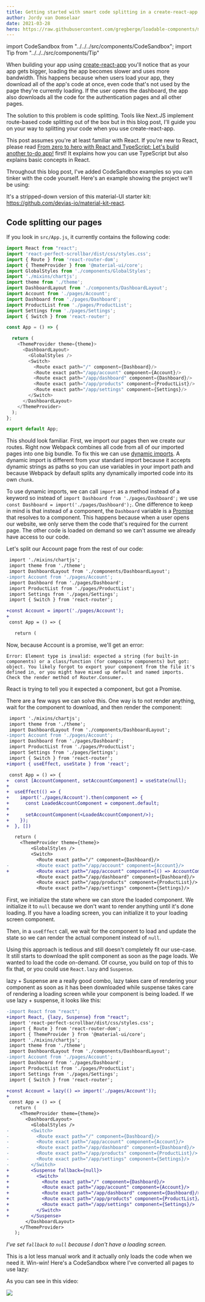 ```yaml
---
title: Getting started with smart code splitting in a create-react-app
author: Jordy van Domselaar
date: 2021-03-28
hero: https://raw.githubusercontent.com/gregberge/loadable-components/master/resources/loadable-components.png
---
```

import CodeSandbox from "../../../src/components/CodeSandbox";
import Tip from "../../../src/components/Tip"

When building your app using [create-react-app](https://reactjs.org/docs/create-a-new-react-app.html) you'll notice that as your app gets bigger, loading the app becomes slower and uses more bandwidth. This happens because when users load your app, they download all of the app's code at once, even code that's not used by the page they're currently loading. If the user opens the dashboard, the app also downloads all the code for the authentication pages and all other pages.

The solution to this problem is code splitting. Tools like Next.JS implement route-based code splitting out of the box but in this blog post, I'll guide you on your way to splitting your code when you use create-react-app.

<Tip title="important!">

This post assumes you're at least familiar with React. If you're new to React, please read [From zero to hero with React and TypeScript: Let's build another to-do app!](https://jordy.app/from-zero-to-hero-with-react-and-typescript:-let's-build-another-to-do-app!) first! It explains how you can use TypeScript but also explains basic concepts in React. 

</Tip>

Throughout this blog post, I've added CodeSandbox examples so you can tinker with the code yourself. Here's an example showing the project we'll be using:

<CodeSandbox
  title="Example project"
  url="https://codesandbox.io/embed/competent-frost-kp2x4"
/>

It's a stripped-down version of this material-UI starter kit: <https://github.com/devias-io/material-kit-react>.

## Code splitting our pages

If you look in `src/App.js`, it currently contains the following code:

```javascript
import React from "react";
import 'react-perfect-scrollbar/dist/css/styles.css';
import { Route } from 'react-router-dom';
import { ThemeProvider } from '@material-ui/core';
import GlobalStyles from './components/GlobalStyles';
import './mixins/chartjs';
import theme from './theme';
import DashboardLayout from './components/DashboardLayout';
import Account from './pages/Account';
import Dashboard from './pages/Dashboard';
import ProductList from './pages/ProductList';
import Settings from './pages/Settings';
import { Switch } from 'react-router';

const App = () => {

  return (
    <ThemeProvider theme={theme}>
      <DashboardLayout>
        <GlobalStyles />
        <Switch>
          <Route exact path="/" component={Dashboard}/>
          <Route exact path="/app/account" component={Account}/>
          <Route exact path="/app/dashboard" component={Dashboard}/>
          <Route exact path="/app/products" component={ProductList}/>
          <Route exact path="/app/settings" component={Settings}/>
        </Switch>
      </DashboardLayout>
    </ThemeProvider>
  );
};

export default App;
```

 This should look familiar. First, we import our pages then we create our routes. Right now Webpack combines all code from all of our imported pages into one big bundle. To fix this we can use [dynamic imports](https://webpack.js.org/guides/code-splitting/). A dynamic import is different from your standard import because it accepts dynamic strings as paths so you can use variables in your import path and because Webpack by default splits any dynamically imported code into its own `chunk`.

To use dynamic imports, we can call `import` as a method instead of a keyword so instead of `import Dashboard from './pages/Dashboard';` we use `const Dashboard = import('./pages/Dashboard');`. One difference to keep in mind is that instead of a component, the `Dashboard` variable is a [Promise](https://developer.mozilla.org/en-US/docs/Web/JavaScript/Reference/Global_Objects/Promise) that resolves to a component. This happens because when a user opens our website, we only serve them the code that's required for the current page. The other code is loaded on demand so we can't assume we already have access to our code.

Let's split our Account page from the rest of our code: 

```diff
 import './mixins/chartjs';
 import theme from './theme';
 import DashboardLayout from './components/DashboardLayout';
-import Account from './pages/Account';
 import Dashboard from './pages/Dashboard';
 import ProductList from './pages/ProductList';
 import Settings from './pages/Settings';
 import { Switch } from 'react-router';

+const Account = import('./pages/Account');
+
 const App = () => {

   return (
```

Now, because Account is a promise, we'll get an error:

`Error: Element type is invalid: expected a string (for built-in components) or a class/function (for composite components) but got: object. You likely forgot to export your component from the file it's defined in, or you might have mixed up default and named imports. Check the render method of Router.Consumer.`

React is trying to tell you it expected a component, but got a Promise.

There are a few ways we can solve this. One way is to not render anything, wait for the component to download, and then render the component:

```diff
 import './mixins/chartjs';
 import theme from './theme';
 import DashboardLayout from './components/DashboardLayout';
-import Account from './pages/Account';
 import Dashboard from './pages/Dashboard';
 import ProductList from './pages/ProductList';
 import Settings from './pages/Settings';
 import { Switch } from 'react-router';
+import { useEffect, useState } from 'react';

 const App = () => {
+  const [AccountComponent, setAccountComponent] = useState(null);
+
+  useEffect(() => {
+    import('./pages/Account').then(component => {
+      const LoadedAccountComponent = component.default;
+
+      setAccountComponent(<LoadedAccountComponent/>);
+    });
+  }, [])

   return (
     <ThemeProvider theme={theme}>
         <GlobalStyles />
         <Switch>
           <Route exact path="/" component={Dashboard}/>
-          <Route exact path="/app/account" component={Account}/>
+          <Route exact path="/app/account" component={() => AccountComponent}/>
           <Route exact path="/app/dashboard" component={Dashboard}/>
           <Route exact path="/app/products" component={ProductList}/>
           <Route exact path="/app/settings" component={Settings}/>

```

First, we initialize the state where we can store the loaded component. We initialize it to `null` because we don't want to render anything until it's done loading. If you have a loading screen, you can initialize it to your loading screen component.

 Then, in a `useEffect` call, we wait for the component to load and update the state so we can render the actual component instead of `null`.

Using this approach is tedious and still doesn't completely fit our use-case. It still starts to download the split component as soon as the page loads. We wanted to load the code on-demand. Of course, you build on top of this to fix that, or you could use `React.lazy` and `Suspense`.

lazy + Suspense are a really good combo, lazy takes care of rendering your component as soon as it has been downloaded while suspense takes care of rendering a loading screen while your component is being loaded. If we use lazy + suspense, it looks like this:

```diff
-import React from "react";
+import React, {lazy, Suspense} from "react";
 import 'react-perfect-scrollbar/dist/css/styles.css';
 import { Route } from 'react-router-dom';
 import { ThemeProvider } from '@material-ui/core';
 import './mixins/chartjs';
 import theme from './theme';
 import DashboardLayout from './components/DashboardLayout';
-import Account from './pages/Account';
 import Dashboard from './pages/Dashboard';
 import ProductList from './pages/ProductList';
 import Settings from './pages/Settings';
 import { Switch } from 'react-router';

+const Account = lazy(() => import('./pages/Account'));
+
 const App = () => {
   return (
     <ThemeProvider theme={theme}>
       <DashboardLayout>
         <GlobalStyles />
-        <Switch>
-          <Route exact path="/" component={Dashboard}/>
-          <Route exact path="/app/account" component={Account}/>
-          <Route exact path="/app/dashboard" component={Dashboard}/>
-          <Route exact path="/app/products" component={ProductList}/>
-          <Route exact path="/app/settings" component={Settings}/>
-        </Switch>
+        <Suspense fallback={null}>
+          <Switch>
+            <Route exact path="/" component={Dashboard}/>
+            <Route exact path="/app/account" component={Account}/>
+            <Route exact path="/app/dashboard" component={Dashboard}/>
+            <Route exact path="/app/products" component={ProductList}/>
+            <Route exact path="/app/settings" component={Settings}/>
+          </Switch>
+        </Suspense>
       </DashboardLayout>
     </ThemeProvider>
   );

```

*I've set `fallback` to `null` because I don't have a loading screen.*

This is a lot less manual work and it actually only loads the code when we need it. Win-win! Here's a CodeSandbox  where I've converted all pages to use lazy:

<CodeSandbox
  title="Components are lazy-loaded per route"
  url="https://codesandbox.io/embed/bold-lewin-vxljt"
/>

As you can see in this video:

![](images/virtualdesktop.android-20210326-001316.jpg)